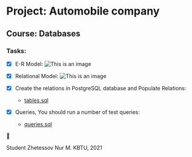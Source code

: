 # Project: Automobile company
## Course: Databases

### Tasks:

- [x] E-R Model:
![This is an image](https://github.com/Noorius/2year/blob/main/Database/Project%20%5BFull%5D/E-R%20Project(updated).jpg)

- [x] Relational Model:
![This is an image](https://github.com/Noorius/2year/blob/main/Database/Project%20%5BFull%5D/Relational%20Model.png)

- [x] Create the relations in PostgreSQL database and Populate Relations:
	- [tables.sql](https://github.com/Noorius/2year/blob/main/Database/Project%20%5BFull%5D/tables.sql)

- [x] Queries, You should run a number of test queries: 
	- [queries.sql](https://github.com/Noorius/2year/blob/main/Database/Project%20%5BFull%5D/queries.sql)

:tada:

Student Zhetessov Nur M.
KBTU, 2021
